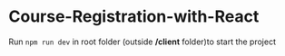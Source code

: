 # Course-Registration-with-React

Run ``` npm run dev ``` in root folder (outside **/client** folder)to start the project
